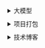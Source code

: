<style>
    details {
        border-radius: 4px; margin:0 5px;
    }
    summary {
        cursor: pointer;padding: 5px;
    }
    .fold{
        padding: 0 10px;
    }
    .fold a{
        color: #909399;
        padding: 10px;
        text-decoration: none;
    }
    .fold a:hover{
        color: #606266;
    }
</style>
<details> 
  <summary>大模型</summary>
  <div class="fold">
      <a href="#/zh-cn/大模型/LangChain/官方文档学习/制定学习计划.md"  target="_self" >LangChain学习计划</a><br>
      <a href="#/zh-cn/大模型/排行榜.md"  target="_self" >大模型排行</a><br>
      <details> 
        <summary>LangChain</summary>
        <div class="fold">
          <a href="#/zh-cn/大模型/LangChain/利用ZhipuAi完成知识库建立.md"  target="_self">利用ZhipuAi完成知识库建立</a><br>
          <a href="#/zh-cn/大模型/LangChain/构造自己的LLM供给LangChain使用.md"  target="_self">构造自己的LLM供给LangChain使用</a><br>
        </div>
      </details>      
      <details> 
        <summary>高级Prompt大全</summary>
        <div class="fold">
            <a href="#/zh-cn/大模型/LangChain/高级Prompt大全/分支对话Prompt.md" target="_self" title="分支对话Prompt">分支对话Prompt</a>
        </div>
      </details>
    </div>
</details>
<details> 
  <summary>项目打包</summary>
  <div class="fold">
    <a target="_self" href="#/zh-cn/项目打包/项目常用打包方法.md">项目常用打包方法</a><br>
  </div>
</details>
<details> 
  <summary>技术博客</summary>
  <div class="fold">
      <details> 
        <summary>maven教程</summary>
        <div class="fold">
          <a href="#/zh-cn/技术博客/maven教程/学习maven.md"  target="_self">学习maven</a><br>
          <a href="#/zh-cn/技术博客/maven教程/如何创建 Maven 项目.md"  target="_self">如何创建 Maven 项目</a><br>
          <a href="#/zh-cn/技术博客/maven教程/部署jar到远程仓库.md"  target="_self">部署jar到远程仓库</a><br>
          <a href="#/zh-cn/技术博客/maven教程/使用Apache Archiva搭建远程仓库.md"  target="_self">使用Apache Archiva搭建远程仓库</a><br>
        </div>
      </details>
      <details> 
        <summary>three.js教程</summary>
        <div class="fold">
          <a href="#/zh-cn/技术博客/three.js教程/制定three.js一周学习计划.md"  target="_self">制定three.js一周学习计划</a><br>
        </div>
      </details>
    <a target="_self" href="#/zh-cn/技术博客/Github+docsify零成本轻松打造在线文档.md">Github+docsify零成本轻松打造在线文档网站</a><br>
  </div>
</details>


